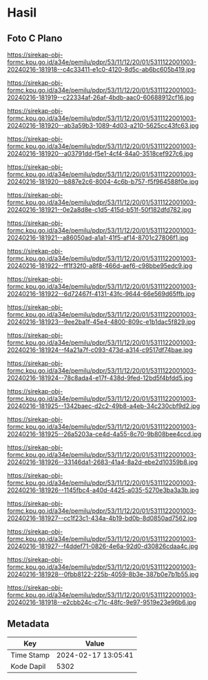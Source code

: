 # Hasil

## Foto C Plano

https://sirekap-obj-formc.kpu.go.id/a34e/pemilu/pdpr/53/11/12/20/01/5311122001003-20240216-181918--c4c33411-e1c0-4120-8d5c-ab6bc605b419.jpg

https://sirekap-obj-formc.kpu.go.id/a34e/pemilu/pdpr/53/11/12/20/01/5311122001003-20240216-181919--c22334af-26af-4bdb-aac0-60688912cf16.jpg

https://sirekap-obj-formc.kpu.go.id/a34e/pemilu/pdpr/53/11/12/20/01/5311122001003-20240216-181920--ab3a59b3-1089-4d03-a210-5625cc43fc63.jpg

https://sirekap-obj-formc.kpu.go.id/a34e/pemilu/pdpr/53/11/12/20/01/5311122001003-20240216-181920--a03791dd-f5e1-4cf4-84a0-3518cef927c6.jpg

https://sirekap-obj-formc.kpu.go.id/a34e/pemilu/pdpr/53/11/12/20/01/5311122001003-20240216-181920--b887e2c6-8004-4c6b-b757-f5f964588f0e.jpg

https://sirekap-obj-formc.kpu.go.id/a34e/pemilu/pdpr/53/11/12/20/01/5311122001003-20240216-181921--0e2a8d8e-c1d5-415d-b51f-50f182dfd782.jpg

https://sirekap-obj-formc.kpu.go.id/a34e/pemilu/pdpr/53/11/12/20/01/5311122001003-20240216-181921--a86050ad-a1a1-41f5-af14-8701c27806f1.jpg

https://sirekap-obj-formc.kpu.go.id/a34e/pemilu/pdpr/53/11/12/20/01/5311122001003-20240216-181922--ff1f32f0-a8f8-466d-aef6-c98bbe95edc9.jpg

https://sirekap-obj-formc.kpu.go.id/a34e/pemilu/pdpr/53/11/12/20/01/5311122001003-20240216-181922--6d72467f-4131-43fc-9644-66e569d65ffb.jpg

https://sirekap-obj-formc.kpu.go.id/a34e/pemilu/pdpr/53/11/12/20/01/5311122001003-20240216-181923--9ee2ba1f-45e4-4800-809c-e1b1dac5f829.jpg

https://sirekap-obj-formc.kpu.go.id/a34e/pemilu/pdpr/53/11/12/20/01/5311122001003-20240216-181924--f4a21a7f-c093-473d-a314-c9517df74bae.jpg

https://sirekap-obj-formc.kpu.go.id/a34e/pemilu/pdpr/53/11/12/20/01/5311122001003-20240216-181924--78c8ada4-e17f-438d-9fed-12bd5f4bfdd5.jpg

https://sirekap-obj-formc.kpu.go.id/a34e/pemilu/pdpr/53/11/12/20/01/5311122001003-20240216-181925--1342baec-d2c2-49b8-a4eb-34c230cbf9d2.jpg

https://sirekap-obj-formc.kpu.go.id/a34e/pemilu/pdpr/53/11/12/20/01/5311122001003-20240216-181925--26a5203a-ce4d-4a55-8c70-9b808bee4ccd.jpg

https://sirekap-obj-formc.kpu.go.id/a34e/pemilu/pdpr/53/11/12/20/01/5311122001003-20240216-181926--33146da1-2683-41a4-8a2d-ebe2d10359b8.jpg

https://sirekap-obj-formc.kpu.go.id/a34e/pemilu/pdpr/53/11/12/20/01/5311122001003-20240216-181926--1145fbc4-a40d-4425-a035-5270e3ba3a3b.jpg

https://sirekap-obj-formc.kpu.go.id/a34e/pemilu/pdpr/53/11/12/20/01/5311122001003-20240216-181927--cc1f23c1-434a-4b19-bd0b-8d0850ad7562.jpg

https://sirekap-obj-formc.kpu.go.id/a34e/pemilu/pdpr/53/11/12/20/01/5311122001003-20240216-181927--f4ddef71-0826-4e6a-92d0-d30826cdaa4c.jpg

https://sirekap-obj-formc.kpu.go.id/a34e/pemilu/pdpr/53/11/12/20/01/5311122001003-20240216-181928--0fbb8122-225b-4059-8b3e-387b0e7b1b55.jpg

https://sirekap-obj-formc.kpu.go.id/a34e/pemilu/pdpr/53/11/12/20/01/5311122001003-20240216-181918--e2cbb24c-c71c-48fc-9e97-9519e23e96b6.jpg


## Metadata

| Key        | Value               |
| ---------- | ------------------- |
| Time Stamp | 2024-02-17 13:05:41 |
| Kode Dapil | 5302                |



